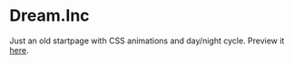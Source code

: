# Dream.Inc
Just an old startpage with CSS animations and day/night cycle. Preview it <a href="https://htmlpreview.github.io/?https://raw.githubusercontent.com/he2a/Dream.Inc/master/index.htm">here</a>.
